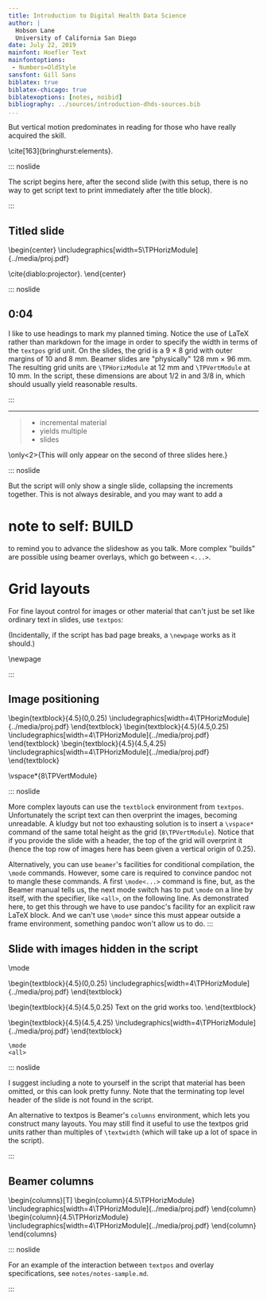 ```yaml
---
title: Introduction to Digital Health Data Science
author: |
  Hobson Lane
  University of California San Diego
date: July 22, 2019
mainfont: Hoefler Text
mainfontoptions:
 - Numbers=OldStyle
sansfont: Gill Sans
biblatex: true
biblatex-chicago: true
biblatexoptions: [notes, noibid]
bibliography: ../sources/introduction-dhds-sources.bib
...
```


But vertical motion predominates in reading for those who have really acquired the skill.

\cite[163]{bringhurst:elements}.

::: noslide

The script begins here, after the second slide (with this setup, there is no way to get script text to print immediately after the title block).

:::

## Titled slide

\begin{center}
\includegraphics[width=5\TPHorizModule]{../media/proj.pdf}

\cite{diablo:projector}.
\end{center}

::: noslide
## 0:04

I like to use headings to mark my planned timing. Notice the use of LaTeX rather than markdown for the image in order to specify the width in terms of the `textpos` grid unit. On the slides, the grid is a 9 $\times$ 8 grid with outer margins of 10 and 8 mm. Beamer slides are "physically" 128 mm $\times$ 96 mm. The resulting grid units are `\TPHorizModule` at 12 mm and `\TPVertModule` at 10 mm. In the script, these dimensions are about 1/2 in and 3/8 in, which should usually yield reasonable results.

:::

-----

> - incremental material
> - yields multiple
> - slides

\only<2>{This will only appear on the second of three slides here.}

::: noslide

But the script will only show a single slide, collapsing the increments together. This is not always desirable, and you may want to add a

# note to self: BUILD

to remind you to advance the slideshow as you talk. More complex "builds" are possible using beamer overlays, which go between `<...>`.

# Grid layouts

For fine layout control for images or other material that can't just be set like ordinary text in slides, use `textpos`:

(Incidentally, if the script has bad page breaks, a `\newpage` works as it should.)

\newpage

:::

## Image positioning

\begin{textblock}{4.5}(0,0.25)
\includegraphics[width=4\TPHorizModule]{../media/proj.pdf}
\end{textblock}
\begin{textblock}{4.5}(4.5,0.25)
\includegraphics[width=4\TPHorizModule]{../media/proj.pdf}
\end{textblock}
\begin{textblock}{4.5}(4.5,4.25)
\includegraphics[width=4\TPHorizModule]{../media/proj.pdf}
\end{textblock}

\vspace*{8\TPVertModule}

::: noslide

More complex layouts can use the `textblock` environment from `textpos`. Unfortunately the script text can then overprint the images, becoming unreadable. A kludgy but not too exhausting solution is to insert a `\vspace*` command of the same total height as the grid (`8\TPVertModule`). Notice that if you provide the slide with a header, the top of the grid will overprint it (hence the top row of images here has been given a vertical origin of 0.25).

Alternatively, you can use `beamer`'s facilities for conditional compilation, the `\mode` commands. However, some care is required to convince pandoc not to mangle these commands. A first `\mode<...>` command is fine, but, as the Beamer manual tells us, the next mode switch has to put `\mode` on a line by itself, with the specifier, like `<all>`, on the following line. As demonstrated here, to get this through we have to use pandoc's facility for an explicit raw LaTeX block. And we can't use `\mode*` since this must appear outside a frame environment, something pandoc won't allow us to do.
:::


## Slide with images hidden in the script

\mode<presentation>

\begin{textblock}{4.5}(0,0.25)
\includegraphics[width=4\TPHorizModule]{../media/proj.pdf}
\end{textblock}

\begin{textblock}{4.5}(4.5,0.25)
Text on the grid works too.
\end{textblock}

\begin{textblock}{4.5}(4.5,4.25)
\includegraphics[width=4\TPHorizModule]{../media/proj.pdf}
\end{textblock}

```{=latex}
\mode
<all>
```

::: noslide

I suggest including a note to yourself in the script that material has been omitted, or this can look pretty funny. Note that the terminating top level header of the slide is not found in the script.

An alternative to textpos is Beamer's `columns` environment, which lets you construct many layouts. You may still find it useful to use the textpos grid units rather than multiples of `\textwidth` (which will take up a lot of space in the script).

:::

## Beamer columns

\begin{columns}[T]
\begin{column}{4.5\TPHorizModule}
\includegraphics[width=4\TPHorizModule]{../media/proj.pdf}
\end{column}
\begin{column}{4.5\TPHorizModule}
\includegraphics[width=4\TPHorizModule]{../media/proj.pdf}
\end{column}
\end{columns}

::: noslide

For an example of the interaction between `textpos` and overlay specifications, see `notes/notes-sample.md`.

:::
